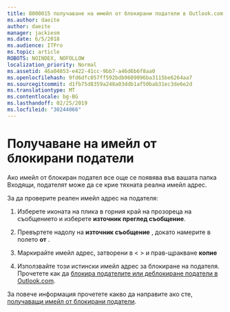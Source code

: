 ```yaml
---
title: 8000015 получаване на имейл от блокирани податели в Outlook.com
ms.author: daeite
author: daeite
manager: jackiesm
ms.date: 6/5/2018
ms.audience: ITPro
ms.topic: article
ROBOTS: NOINDEX, NOFOLLOW
localization_priority: Normal
ms.assetid: 46a04853-e422-41cc-9bb7-a46d6b6f8aa0
ms.openlocfilehash: 9fd6dfc057ff592bdb9609096ba3115be6264aa7
ms.sourcegitcommit: d1fb75d8359a248a03ddb1af50bab31ec3de6e2d
ms.translationtype: MT
ms.contentlocale: bg-BG
ms.lasthandoff: 02/25/2019
ms.locfileid: "30244066"
---
```

# <a name="receiving-email-from-blocked-senders"></a>Получаване на имейл от блокирани податели

Ако имейл от блокиран подател все още се появява във вашата папка Входящи, подателят може да се крие тяхната реална имейл адрес.
  
За да проверите реален имейл адрес на подателя:
  
1. Изберете иконата на плика в горния край на прозореца на съобщението и изберете **източник преглед съобщение**.
    
2. Превъртете надолу на **източник съобщение** , докато намерите в полето **от** . 
    
3. Маркирайте имейл адрес, затворени в \< \> и прав-щракване **копие**
    
4. Използвайте този истински имейл адрес за блокиране на подателя. Прочетете как да [блокира подателите или деблокиране податели в Outlook.com](https://support.office.com/article/afba1c94-77bb-4f50-8b85-057cf52f4d5e.aspx).
    
За повече информация прочетете какво да направите ако сте, [получаващи имейл от блокирани податели](https://go.microsoft.com/fwlink/p/?linkid=2002011&amp;clcid=0x409).
  

